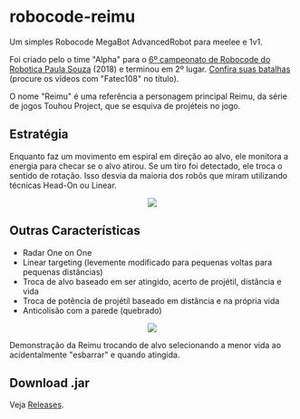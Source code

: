 # robocode-reimu
Um simples Robocode MegaBot AdvancedRobot para meelee e 1v1. 

Foi criado pelo o time "Alpha" para o [6º campeonato de Robocode do Robotica Paula Souza](http://www.robotica.cpscetec.com.br/robocode.php) (2018) e terminou em 2º lugar.
[Confira suas batalhas](https://goo.gl/bB79ZQ) (procure os vídeos com "Fatec108" no título).

O nome "Reimu" é uma referência a personagem principal Reimu, da série de jogos Touhou Project, que se esquiva de projéteis no jogo.

## Estratégia
Enquanto faz um movimento em espiral em direção ao alvo, ele monitora a energia para checar se o alvo atirou.
Se um tiro foi detectado, ele troca o sentido de rotação. Isso desvia da maioria dos robôs que miram utilizando técnicas Head-On ou Linear.

<p align="center">
  <img src="https://user-images.githubusercontent.com/44736064/59645892-a4ccbf80-914a-11e9-902a-5db055b0a4b3.gif">
</p>

## Outras Características
- Radar One on One
- Linear targeting (levemente modificado para pequenas voltas para pequenas distâncias)
- Troca de alvo baseado em ser atingido, acerto de projétil, distância e vida
- Troca de potência de projétil baseado em distância e na própria vida
- Anticolisão com a parede (quebrado)


<p align="center">
  <img src="https://user-images.githubusercontent.com/44736064/59646847-11e25400-914f-11e9-82ce-d75b3dc52f4d.gif">
</p>

Demonstração da Reimu trocando de alvo selecionando a menor vida ao acidentalmente "esbarrar" e quando atingida.

## Download .jar
Veja [Releases](https://github.com/g-otn/robocode-reimu/releases).
